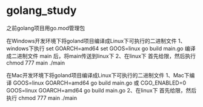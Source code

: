 # golang_study
 之前golang项目用go.mod管理包

在Windows开发环境下将goland项目编译成Linux下可执行的二进制文件
1、windows下执行
set GOARCH=amd64
set GOOS=linux
go build main.go
编译成二进制文件 main 后，将main传送到linux下
2、在linux下 首先给限，然后执行
chmod 777 main
./main

在Mac开发环境下将goland项目编译成Linux下可执行的二进制文件
1、Mac下编译
GOOS=linux GOARCH=amd64 go build main.go
或
CGO_ENABLED=0 GOOS=linux GOARCH=amd64 go build main.go
2、在linux下 首先给限，然后执行
chmod 777 main
./main